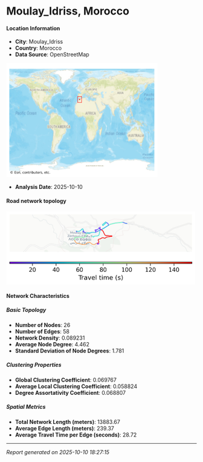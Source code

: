 # Moulay_Idriss, Morocco

#### Location Information

- **City**: Moulay_Idriss
- **Country**: Morocco
- **Data Source**: OpenStreetMap
<img src="Moulay_Idriss_location.png" alt="Moulay_Idriss Location Map" width="400" />

- **Analysis Date**: 2025-10-10

#### Road network topology

<img src="Moulay_Idriss_network_map.png" alt="Moulay_Idriss Road Network Map" width="500"/>

#### Network Characteristics

##### Basic Topology

- **Number of Nodes**: 26
- **Number of Edges**: 58
- **Network Density**: 0.089231
- **Average Node Degree**: 4.462
- **Standard Deviation of Node Degrees**: 1.781

##### Clustering Properties

- **Global Clustering Coefficient**: 0.069767
- **Average Local Clustering Coefficient**: 0.058824
- **Degree Assortativity Coefficient**: 0.068807

##### Spatial Metrics

- **Total Network Length (meters)**: 13883.67
- **Average Edge Length (meters)**: 239.37
- **Average Travel Time per Edge (seconds)**: 28.72

---
*Report generated on 2025-10-10 18:27:15*
